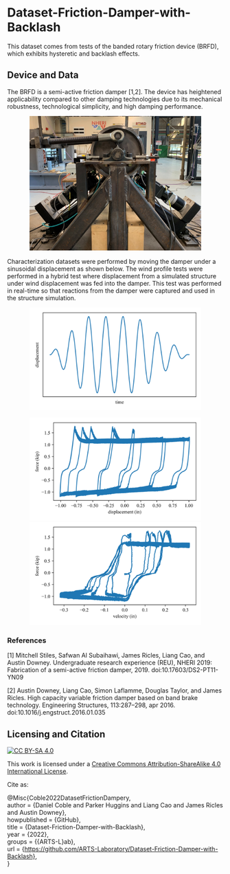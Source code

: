 # Dataset-Friction-Damper-with-Backlash

This dataset comes from tests of the banded rotary friction device (BRFD), which exhibits hysteretic and backlash effects. 

## Device and Data
The BRFD is a semi-active friction damper [1,2]. The device has heightened applicability compared to other damping
technologies due to its mechanical robustness,
technological simplicity, and high damping
performance.




<p align="center">
<img src="images/friction damper.jpg" alt="Front view of banded rotary friction device" width="400"/> <br> 
</p>

Characterization datasets were performed by moving the damper under a sinusoidal displacement as shown below. The wind profile tests were performed in a hybrid test where displacement from a simulated structure under wind displacement was fed into the damper. This test was performed in real-time so that reactions from the damper were captured and used in the structure simulation.
<p align="center">
<img src="images/displacement-profile.png" alt="sinusoidal displacement profile" width="400"/> <br> 
</p>

<p align="center">
<img src="images/force-displacement.png" alt="displacement hysteresis loop from characterization test" width="400"/>
<img src="images/force-velocity.png" alt="velocity hysteresis loop from characterization test" width="400"/>
<br> 
</p>



### References

[1] Mitchell Stiles, Safwan Al Subaihawi, James Ricles, Liang Cao, and Austin Downey. Undergraduate research experience  (REU), NHERI 2019: Fabrication of a semi-active friction damper, 2019. doi:10.17603/DS2-PT11-YN09

[2] Austin Downey, Liang Cao, Simon Laflamme, Douglas Taylor, and James Ricles. High capacity variable friction damper based on band brake technology. Engineering Structures, 113:287–298, apr 2016. doi:10.1016/j.engstruct.2016.01.035


## Licensing and Citation

[![CC BY-SA 4.0][cc-by-sa-shield]][cc-by-sa]

This work is licensed under a
[Creative Commons Attribution-ShareAlike 4.0 International License][cc-by-sa].

[cc-by-sa]: http://creativecommons.org/licenses/by-sa/4.0/
[cc-by-sa-image]: https://licensebuttons.net/l/by-sa/4.0/88x31.png
[cc-by-sa-shield]: https://img.shields.io/badge/License-CC%20BY--SA%204.0-lightgrey.svg


Cite as:

@Misc{Coble2022DatasetFrictionDampery,   
  author = {Daniel Coble and Parker Huggins and Liang Cao and James Ricles and Austin Downey},   
  howpublished = {GitHub},  
  title  = {Dataset-Friction-Damper-with-Backlash},   
  year   = {2022},  
  groups = {{ARTS-L}ab},    
  url    = {https://github.com/ARTS-Laboratory/Dataset-Friction-Damper-with-Backlash},    
}
